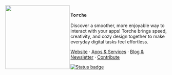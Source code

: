 <img src="./logo-black.png" align="left" width="200"/>

### `Torche`

Discover a smoother, more enjoyable way to interact with your apps! Torche brings speed, creativity, and cozy design together to make everyday digital tasks feel effortless.

<a href="https://www.torche.net">Website</a> ·
<a href="https://www.torche.net/apps">Apps & Services</a> ·
<a href="https://www.torche.net/blog">Blog & Newsletter</a> ·
<a href="https://docs.torche.net/contribute">Contribute</a>

[![Status badge](https://img.shields.io/endpoint?url=https%3A%2F%2Fuptime.zen-browser.app%2Fshield-badges%2Fstatus.json&style=for-the-badge)](https://status.torche.net)
